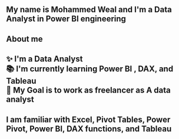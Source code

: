<h2 align="left">My name is Mohammed Weal and I'm a Data Analyst in Power BI engineering</h2>

###

<h2 align="left">About me</h2>

###

<h2 align="left">✨ I'm  a Data Analyst<br>📚 I'm currently learning Power BI , DAX, and Tableau <br>🎯 My Goal is to work as freelancer as A data analyst</h2>

###

<h2 align="left">I am familiar with Excel, Pivot Tables, Power Pivot, Power BI, DAX functions, and Tableau</h2>

###

